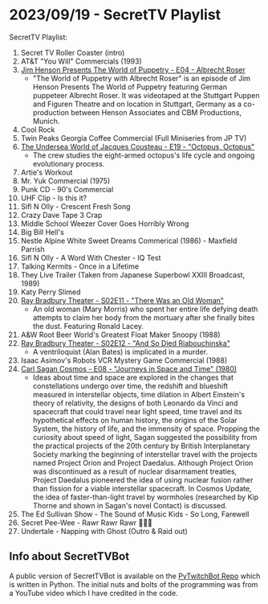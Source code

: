# 2023/09/19 - SecretTV Playlist

SecretTV Playlist:
1. Secret TV Roller Coaster (intro)
2. AT&T "You Will" Commercials (1993)
3. [Jim Henson Presents The World of Puppetry - E04 - Albrecht Roser](https://muppet.fandom.com/wiki/The_World_of_Puppetry_with_Albrecht_Roser)
   - "The World of Puppetry with Albrecht Roser" is an episode of Jim Henson Presents The World of Puppetry featuring German puppeteer Albrecht Roser.  It was videotaped at the Stuttgart Puppen and Figuren Theatre and on location in Stuttgart, Germany as a co-production between Henson Associates and CBM Productions, Munich. 
4. Cool Rock
5. Twin Peaks Georgia Coffee Commercial (Full Miniseries from JP TV)
6. [The Undersea World of Jacques Cousteau - E19 - "Octopus, Octopus"](https://en.wikipedia.org/wiki/The_Undersea_World_of_Jacques_Cousteau)
   -   The crew studies the eight-armed octopus's life cycle and ongoing evolutionary process.
7. Artie's Workout
8. Mr. Yuk Commercial (1975)
9. Punk CD - 90's Commercial
10. UHF Clip - Is this it?
11. Sifl N Olly - Crescent Fresh Song
12. Crazy Dave Tape 3 Crap
13. Middle School Weezer Cover Goes Horribly Wrong
14. Big Bill Hell's
15. Nestle Alpine White Sweet Dreams Commerical (1986) - Maxfield Parrish
16. Sifl N Olly - A Word With Chester - IQ Test
17. Talking Kermits - Once in a Lifetime
18. They Live Trailer (Taken from Japanese Superbowl XXIII Broadcast, 1989)
19. Katy Perry Slimed
20. [Ray Bradbury Theater - S02E11 - "There Was an Old Woman"](https://en.wikipedia.org/wiki/List_of_Ray_Bradbury_Theater_episodes#Season_2_(1988))
    -  An old woman (Mary Morris) who spent her entire life defying death attempts to claim her body from the mortuary after she finally bites the dust. Featuring Ronald Lacey.
21. A&W Root Beer World's Greatest Float Maker Snoopy (1988)
22. [Ray Bradbury Theater - S02E12 - "And So Died Riabouchinska"](https://en.wikipedia.org/wiki/List_of_Ray_Bradbury_Theater_episodes#Season_2_(1988))
    -   A ventriloquist (Alan Bates) is implicated in a murder.
23. Isaac Asimov's Robots VCR Mystery Game Commercial (1988)
24. [Carl Sagan Cosmos - E08 - "Journeys in Space and Time" (1980)](https://en.wikipedia.org/wiki/Cosmos:_A_Personal_Voyage)
    -  Ideas about time and space are explored in the changes that constellations undergo over time, the redshift and blueshift measured in interstellar objects, time dilation in Albert Einstein's theory of relativity, the designs of both Leonardo da Vinci and spacecraft that could travel near light speed, time travel and its hypothetical effects on human history, the origins of the Solar System, the history of life, and the immensity of space. Propping the curiosity about speed of light, Sagan suggested the possibility from the practical projects of the 20th century by British Interplanetary Society marking the beginning of interstellar travel with the projects named Project Orion and Project Daedalus. Although Project Orion was discontinued as a result of nuclear disarmament treaties, Project Daedalus pioneered the idea of using nuclear fusion rather than fission for a viable interstellar spacecraft. In Cosmos Update, the idea of faster-than-light travel by wormholes (researched by Kip Thorne and shown in Sagan's novel Contact) is discussed.
25. The Ed Sullivan Show - The Sound of Music Kids - So Long, Farewell
26. Secret Pee-Wee - Rawr Rawr Rawr 🐊🐊🐊
27. Undertale - Napping with Ghost (Outro & Raid out)


## Info about SecretTVBot

A public version of SecretTVBot is available on the [PyTwitchBot Repo](https://github.com/awbored/PyTwitchBot) which is written in Python.  The initial nuts and bolts of the programming was from a YouTube video which I have credited in the code.
